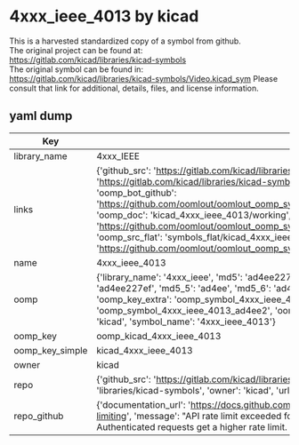 # 4xxx_ieee_4013 by kicad  
This is a harvested standardized copy of a symbol from github.  
The original project can be found at:  
https://gitlab.com/kicad/libraries/kicad-symbols  
The original symbol can be found in:
https://gitlab.com/kicad/libraries/kicad-symbols/Video.kicad_sym
Please consult that link for additional, details, files, and license information.  
## yaml dump  
| Key | Value |  
| --- | --- |  
| library_name | 4xxx_IEEE |  
| links | {'github_src': 'https://gitlab.com/kicad/libraries/kicad-symbols/Video.kicad_sym', 'github_src_repo': 'https://gitlab.com/kicad/libraries/kicad-symbols', 'oomp_bot': 'kicad_4xxx_ieee_4013/working', 'oomp_bot_github': 'https://github.com/oomlout/oomlout_oomp_symbol_bot/tree/main/kicad_4xxx_ieee_4013/working', 'oomp_doc': 'kicad_4xxx_ieee_4013/working', 'oomp_doc_github': 'https://github.com/oomlout/oomlout_oomp_symbol_doc/tree/main/kicad_4xxx_ieee_4013/working', 'oomp_src_flat': 'symbols_flat/kicad_4xxx_ieee_4013/working', 'oomp_src_flat_github': 'https://github.com/oomlout/oomlout_oomp_symbol_src/tree/main/kicad_4xxx_ieee_4013/working'} |  
| name | 4xxx_ieee_4013 |  
| oomp | {'library_name': '4xxx_ieee', 'md5': 'ad4ee227ef42262b4da283254f9f18bc', 'md5_10': 'ad4ee227ef', 'md5_5': 'ad4ee', 'md5_6': 'ad4ee2', 'oomp_key': 'oomp_4xxx_ieee_4013', 'oomp_key_extra': 'oomp_symbol_4xxx_ieee_4013', 'oomp_key_full': 'oomp_symbol_4xxx_ieee_4013_ad4ee2', 'oomp_key_simple': '4xxx_ieee_4013', 'owner_name': 'kicad', 'symbol_name': '4xxx_ieee_4013'} |  
| oomp_key | oomp_kicad_4xxx_ieee_4013 |  
| oomp_key_simple | kicad_4xxx_ieee_4013 |  
| owner | kicad |  
| repo | {'github_src': 'https://gitlab.com/kicad/libraries/kicad-symbols/Video.kicad_sym', 'name': 'libraries/kicad-symbols', 'owner': 'kicad', 'url': 'https://gitlab.com/kicad/libraries/kicad-symbols'} |  
| repo_github | {'documentation_url': 'https://docs.github.com/rest/overview/resources-in-the-rest-api#rate-limiting', 'message': "API rate limit exceeded for 84.66.173.59. (But here's the good news: Authenticated requests get a higher rate limit. Check out the documentation for more details.)"} |  


